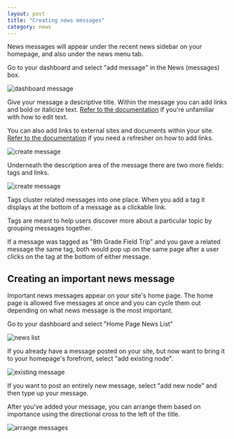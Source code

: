 ```yaml
---
layout: post
title: "Creating news messages"
category: news
---
```


News messages will appear under the recent news sidebar on your homepage, and also under the news menu tab.

Go to your dashboard and select "add message" in the News (messages) box. 

![dashboard message](/schoolsites-help/images/news/dashboard-message.png)

Give your message a descriptive title. Within the message you can add links and bold or italicize text. [Refer to the documentation](/schoolsites-help/nodes/2014/07/15/editing-page/#wysiwyg) if you're unfamiliar with how to edit text.

You can also add links to external sites and documents within your site. [Refer to the documentation](/schoolsites-help/files/2014/07/15/adding-links/) if you need a refresher on how to add links.

![create message](/schoolsites-help/images/news/create-message.png)

Underneath the description area of the message there are two more fields: tags and links.

![create message](/schoolsites-help/images/news/adding-nodes.png)

Tags cluster related messages into one place. When you add a tag it displays at the bottom of a message as a clickable link. 

Tags are meant to help users discover more about a particular topic by grouping messages together. 

If a message was tagged as "8th Grade Field Trip" and you gave a related message the same tag, both would pop up on the same page after a user clicks on the tag at the bottom of either message. 

## Creating an important news message

Important news messages appear on your site's home page. The home page is allowed five messages at once and you can cycle them out depending on what news message is the most important.

Go to your dashboard and select "Home Page News List"

![news list](/schoolsites-help/images/news/home-list.png)

If you already have a message posted on your site, but now want to bring it to your homepage's forefront, select "add existing node".

![existing message](/schoolsites-help/images/news/existing-message.png) 

If you want to post an entirely new message, select "add new node" and then type up your message.

After you've added your message, you can arrange them based on importance using the directional cross to the left of the title. 

![arrange messages](/schoolsites-help/images/news/arrange-messages.png)  
